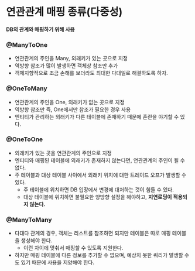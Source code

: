 # 연관관계 매핑 종류(다중성)

**DB의 관계와 매핑하기 위해 사용**

### @ManyToOne

* 연관관계의 주인을 Many, 외래키가 있는 곳으로 지정
* 역방향 참조가 많이 발생하면 객체상 참조만 추가
* 객체지향적으로 조금 손해를 보더라도 최대한 다대일로 해결하도록 하자.

### @OneToMany

* 연관관계의 주인을 One, 외래키가 없는 곳으로 지정
* 역방향 참조만 즉, One에서만 참조가 필요한 경우 사용
* 엔티티가 관리하는 외래키가 다른 테이블에 존재하기 때문에 혼란을 야기할 수 있다.

### @OneToOne

* 외래키가 있는 곳을 연관관계의 주인으로 지정
* 엔티티와 매핑된 테이블에 외래키가 존재하지 않는다면, 연관관계의 주인이 될 수 없다.
* 주 테이블과 대상 테이블 사이에서 외래키 위치에 대한 트레이드 오프가 발생할 수 있다.
    * 주 테이블에 위치하면 DB 입장에서 변경에 대처하는 것이 힘들 수 있다.
    * 대상 테이블에 위치하면 불필요한 양방향 설정을 해야하고, **지연로딩이 적용되지 않는다.**

### @ManyToMany

* 다대다 관계의 경우, 객체는 리스트를 참조하면 되지만 테이블은 따로 매핑 테이블을 생성해야 한다.
    * 이런 차이에 맞춰서 매핑할 수 있도록 지원한다.
* 하지만 매핑 테이블에 다른 정보를 추가할 수 없으며, 예상치 못한 쿼리가 발생할 수도 있기 때문에 사용을 지양해야 한다.